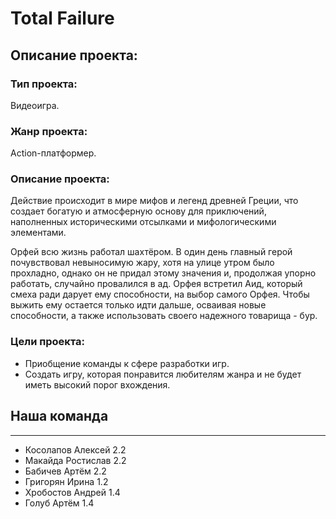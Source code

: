 # Total Failure

## **Описание проекта:**
### **Тип проекта:**
Видеоигра.

### **Жанр проекта:**
Action-платформер.

### **Описание проекта:**
Действие происходит в мире мифов и легенд древней Греции, что создает богатую и атмосферную основу для приключений, наполненных историческими отсылками и мифологическими элементами.


Орфей всю жизнь работал шахтёром. В один день главный герой почувствовал невыносимую жару, хотя на улице утром было прохладно, однако он не придал этому значения и, продолжая упорно работать, случайно провалился в ад. Орфея встретил Аид, который смеха ради дарует ему способности, на выбор самого Орфея. Чтобы выжить ему остается только идти дальше, осваивая новые способности, а также использовать своего надежного товарища - бур.

### **Цели проекта:**
- Приобщение команды к сфере разработки игр.
- Создать игру, которая понравится  любителям жанра и не будет иметь высокий порог вхождения.
  

## **Наша команда**
____
- Косолапов Алексей 2.2
- Макайда Ростислав 2.2
- Бабичев Артём 2.2
- Григорян Ирина 1.2
- Хробостов Андрей 1.4
- Голуб Артём 1.4

